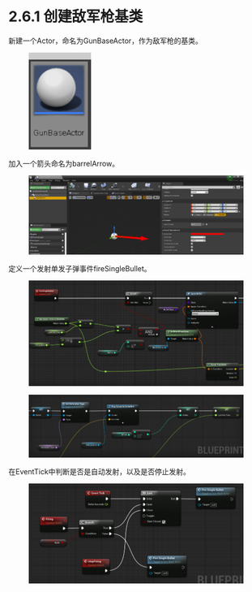 # 2.6.1 创建敌军枪基类

新建一个Actor，命名为GunBaseActor，作为敌军枪的基类。

<figure><img src="../../.gitbook/assets/image (112).png" alt=""><figcaption></figcaption></figure>

加入一个箭头命名为barrelArrow。

<figure><img src="../../.gitbook/assets/image (108).png" alt=""><figcaption></figcaption></figure>

定义一个发射单发子弹事件fireSingleBullet。

<figure><img src="../../.gitbook/assets/image (182).png" alt=""><figcaption></figcaption></figure>

<figure><img src="../../.gitbook/assets/image (184).png" alt=""><figcaption></figcaption></figure>

在EventTick中判断是否是自动发射，以及是否停止发射。

<figure><img src="../../.gitbook/assets/image (113).png" alt=""><figcaption></figcaption></figure>
